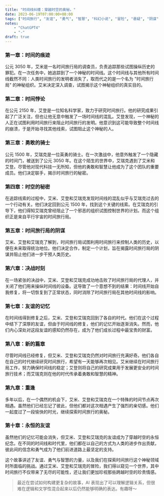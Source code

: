```yaml
---
title: "时间线纠缠：穿越时空的奥秘。"
date: 2023-06-19T07:00:00+08:00
tags: ["时间旅行", "友谊", "勇气", "智慧", "科幻小说", "冒险", "悬疑", "阴谋", "平行宇宙", "时空纠缠", "ChatGPT4"]
notes:
    - "ChatGPT4"
    - "-"
draft: true
---
```


### 第一章：时间的痕迹

公元 3050 年，艾米是一名时间旅行局的调查员，负责追踪那些试图操纵历史的罪犯。在一次任务中，她追踪到了一个神秘的时间线。这个时间线与其他所有时间线截然不同：人类时间旅行的发明者消失了，取而代之的是一个名为 "时间旅行局" 的神秘组织。艾米决定深入调查，试图揭示这个神秘组织的真实目的。

### 第二章：时间悖论

在公元 2150 年，艾登是一位知名科学家，致力于研究时间旅行。他的研究成果引起了广泛关注，但也让他无意中触发了一场时间线的混乱。艾登发现，一个神秘的人正在试图利用时间旅行来阻止时间旅行的发明。他意识到这可能导致整个时间线的崩溃，于是开始寻找其他线索，试图阻止这个神秘的人。

### 第三章：勇敢的骑士

公元 1500 年，艾瑞克是一位英勇的骑士。在一次激战中，他意外触发了一个隐藏的时间门，被送到了公元 3050 年。在这个陌生的世界中，艾瑞克遇到了艾米和艾登。尽管他对现代科技一无所知，但他的勇敢和智慧让他成为了这个团队的重要成员。他们决定联手，揭示时间旅行的秘密。

### 第四章：时空的秘密

在追踪线索的过程中，艾米、艾登和艾瑞克发现时间线的混乱似乎与艾瑞克过去的一个行动有关。他们决定回到公元 1500 年，找到这个关键的线索。在艾瑞克的引导下，他们得知艾瑞克曾经阻止了一个邪恶的组织试图控制世界的计划。而这个组织正是来自平行宇宙的时间旅行局。

### 第五章：时间旅行局的阴谋

艾米、艾登和艾瑞克了解到，时间旅行局试图利用时间旅行来控制人类的历史，以便在未来取得统治地位。他们决定合作，制定一个计划，旨在揭露时间旅行局的阴谋并阻止他们进一步干预人类历史。

### 第六章：决战时刻

在一场紧张的决战中，艾米、艾登和艾瑞克成功地击败了时间旅行局的代理人，并关闭了他们用来操纵时间线的设备。这导致了一个意想不到的结果：时间线开始自我修复，将一切恢复到了正常状态，同时消除了时间旅行局在其他时间线的影响。

### 第七章：友谊的记忆

在时间线得到修复之后，艾米、艾登和艾瑞克回到了各自的时代。他们在这个过程中结下了深厚的友谊，但由于时间线的修复，他们的记忆开始逐渐消失。然而，他们内心深处对这段友谊的感知仍然存在，成为了他们成长过程中最宝贵的财富。

### 第八章：新的篇章

尽管时间线已经修复，但艾米、艾登和艾瑞克仍然对时间旅行充满好奇。他们各自在自己的时代继续研究时间旅行，希望有一天能够再次相见。艾米继续在时间旅行局工作，努力确保时间线的稳定；艾登则将自己的研究成果用于发展更安全的时间旅行技术；而艾瑞克则在他的时代传承着勇敢和智慧的精神。

### 第九章：重逢

多年以后，在一个偶然的机会下，艾米、艾登和艾瑞克在一个特殊的时间节点再次相遇。虽然他们已经忘记了彼此，但他们都对这次相遇产生了强烈的亲切感。他们一起度过了一段愉快的时光，继续探索时间旅行的奥秘。

### 第十章：永恒的友谊

虽然他们的记忆可能会消失，但艾米、艾登和艾瑞克的友谊成为了穿越时空的永恒纪念。在不同的时间线和时代里，他们都在以自己的方式为人类的进步作出贡献，彼此间的信念和勇气成为了他们前进道路上最坚定的支持。

这个故事讲述了友谊、勇气与智慧的力量，以及我们在探索时间旅行这个神秘领域时所面临的挑战。通过艾米、艾登和艾瑞克的冒险，我们得以窥见一个世界，其中时间旅行不仅带来了无尽的可能性，还让我们更加珍视那些跨越时空的珍贵情感。

> 最近在尝试如何构建更复杂的故事，AI 表现出了可以理解逻辑关系，但很难在逻辑和文学性混合起来以后仍然能够明确的表达。有趣呀～
